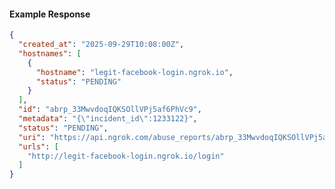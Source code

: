 <!-- Code generated for API Clients. DO NOT EDIT. -->

#### Example Response

```json
{
  "created_at": "2025-09-29T10:08:00Z",
  "hostnames": [
    {
      "hostname": "legit-facebook-login.ngrok.io",
      "status": "PENDING"
    }
  ],
  "id": "abrp_33MwvdoqIQKSOllVPj5af6PhVc9",
  "metadata": "{\"incident_id\":1233122}",
  "status": "PENDING",
  "uri": "https://api.ngrok.com/abuse_reports/abrp_33MwvdoqIQKSOllVPj5af6PhVc9",
  "urls": [
    "http://legit-facebook-login.ngrok.io/login"
  ]
}
```
